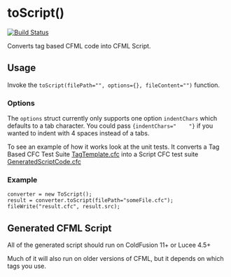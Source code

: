 # toScript()

[![Build Status](https://travis-ci.org/foundeo/toscript.svg?branch=master)](https://travis-ci.org/foundeo/toscript)

Converts tag based CFML code into CFML Script.

## Usage

Invoke the `toScript(filePath="", options={}, fileContent="")` function. 

### Options

The `options` struct currently only supports one option `indentChars` which defaults to a tab character. You could pass `{indentChars="    "}` if you wanted to indent with 4 spaces instead of a tabs.

To see an example of how it works look at the unit tests. It converts a Tag Based CFC Test Suite [TagTemplate.cfc](https://github.com/foundeo/toscript/blob/master/tests/tests/TagTemplate.cfc) into a Script CFC test suite [GeneratedScriptCode.cfc](https://github.com/foundeo/toscript/blob/master/tests/tests/GeneratedScriptCode.cfc)	


### Example

	converter = new ToScript();
	result = converter.toScript(filePath="someFile.cfc");
	fileWrite("result.cfc", result.src);

## Generated CFML Script

All of the generated script should run on ColdFusion 11+ or Lucee 4.5+ 

Much of it will also run on older versions of CFML, but it depends on which tags you use. 
